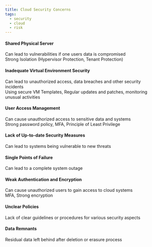 ```yaml
---
title: Cloud Security Concerns
tags:
  - security
  - cloud
  - risk
---
```


#### Shared Physical Server
Can lead to vulnerabilities if one users data is compromised  
Strong Isolation (Hypervisor Protection, Tenant Protection)  

#### Inadequate Virtual Environment Security
Can lead to unauthorized access, data breaches and other security incidents  
Using secure VM Templates, Regular updates and patches, monitoring unusual activities

#### User Access Management
Can cause unauthorized access to sensitive data and systems  
Strong password policy, MFA, Principle of Least Privilege

#### Lack of Up-to-date Security Measures
Can lead to systems being vulnerable to new threats

#### Single Points of Failure
Can lead to a complete system outage

#### Weak Authentication and Encryption
Can cause unauthorized users to gain access to cloud systems  
MFA, Strong encryption

#### Unclear Policies
Lack of clear guidelines or procedures for various security aspects

#### Data Remnants
Residual data left behind after deletion or erasure process
